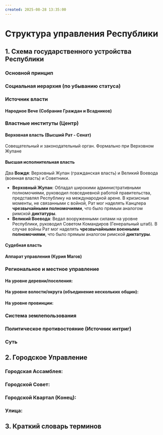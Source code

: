 ```yaml
---
created: 2025-08-28 13:35:00
---
```


# Структура управления Республики

## 1. Схема государственного устройства Республики

### Основной принцип

### Социальная иерархия (по убыванию статуса)

### Источник власти

#### Народное Вече (Собрание Граждан и Всадников)

### Властные институты (Центр)

#### Верховная власть (Высший Рат - Сенат)

Совещательный и законодательный орган. Формально при Верховном Жупане

#### Высшая исполнительная власть

Два **Вождя**: Верховный Жупан (гражданская власть) и Великий Воевода (военная власть) и Советники.

- **Верховный Жупан**: Обладал широкими административными полномочиями, руководил повседневной работой правительства, представлял Республику на международной арене. В кризисные моменты, не связанными с войной, Рат мог наделять Канцлера **чрезвычайными полномочиями**, что было прямым аналогом римской **диктатуры**.
- **Великий Воевода**: Ведал вооруженными силами на уровне Республики, руководил Советом Командиров (Генеральный штаб). В случае войны Рат мог наделять **чрезвычайными военными полномочиями**, что было прямым аналогом римской **диктатуры**.


#### Судебная власть

#### Аппарат управления (Курия Магов)

### Региональное и местное управление

#### На уровне деревни/поселения:

#### На уровне волости/округа (объединение нескольких общин):

#### На уровне провинции:

### Система землепользования

### Политическое противостояние (Источник интриг)

### Суть

## 2. Городское Управление

### Городская Ассамблея:

### Городской Совет:

### Городской Квартал (Конец):

### Улица:

## 3. Краткий словарь терминов